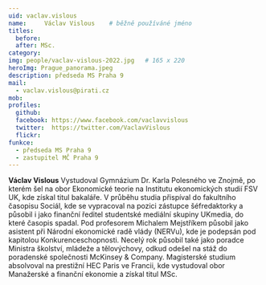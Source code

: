 ```yaml
---
uid: vaclav.vislous
name:     Václav Vislous  	# běžně používáné jméno
titles:
  before: 
  after: MSc.
category:
img: people/vaclav-vislous-2022.jpg   # 165 x 220
heroImg: Prague_panorama.jpeg
description: předseda MS Praha 9
mail:
  - vaclav.vislous@pirati.cz
mob:			 
profiles:
  github:       
  facebook: https://www.facebook.com/vaclavvislous 
  twitter:  https://twitter.com/VaclavVislous		  
  flickr:
funkce:
  - předseda MS Praha 9
  - zastupitel MČ Praha 9		  
---
```


**Václav Vislous** Vystudoval Gymnázium Dr. Karla Polesného ve Znojmě, po kterém šel na obor Ekonomické teorie na Institutu ekonomických studií FSV UK, kde získal titul bakaláře. V průběhu studia přispíval do fakultního časopisu Sociál, kde se vypracoval na pozici zástupce šéfredaktorky a působil i jako finanční ředitel studentské mediální skupiny UKmedia, do které časopis spadal. Pod profesorem Michalem Mejstříkem působil jako asistent při Národní ekonomické radě vlády (NERVu), kde je podepsán pod kapitolou Konkurenceschopnosti. Necelý rok působil také jako poradce Ministra školství, mládeže a tělovýchovy, odkud odešel na stáž do poradenské společnosti McKinsey & Company. Magisterské studium absolvoval na prestižní HEC Paris ve Francii, kde vystudoval obor Manažerské a finanční ekonomie a získal titul MSc.
